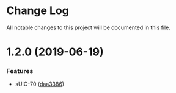 # Change Log

All notable changes to this project will be documented in this file.

<a name="1.2.0"></a>
# 1.2.0 (2019-06-19)


### Features

* sUIC-70 ([daa3386](https://github.com/SUI-Components/sui-components/commit/daa3386))




